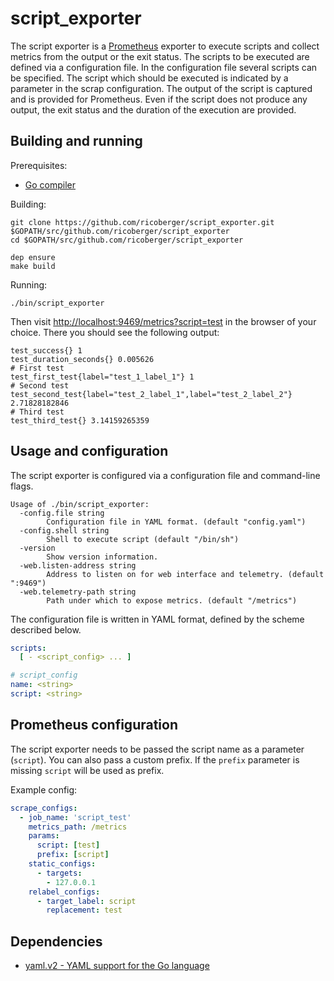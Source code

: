 # script_exporter

The script exporter is a [Prometheus](https://prometheus.io) exporter to execute scripts and collect metrics from the output or the exit status. The scripts to be executed are defined via a configuration file. In the configuration file several scripts can be specified. The script which should be executed is indicated by a parameter in the scrap configuration. The output of the script is captured and is provided for Prometheus. Even if the script does not produce any output, the exit status and the duration of the execution are provided.

## Building and running

Prerequisites:

- [Go compiler](https://golang.org/dl/)

Building:

```
git clone https://github.com/ricoberger/script_exporter.git $GOPATH/src/github.com/ricoberger/script_exporter
cd $GOPATH/src/github.com/ricoberger/script_exporter

dep ensure
make build
```

Running:

```
./bin/script_exporter
```

Then visit [http://localhost:9469/metrics?script=test](http://localhost:9469/metrics?script=test) in the browser of your choice. There you should see the following output:

```
test_success{} 1
test_duration_seconds{} 0.005626
# First test
test_first_test{label="test_1_label_1"} 1
# Second test
test_second_test{label="test_2_label_1",label="test_2_label_2"} 2.71828182846
# Third test
test_third_test{} 3.14159265359
```

## Usage and configuration

The script exporter is configured via a configuration file and command-line flags.

```
Usage of ./bin/script_exporter:
  -config.file string
    	Configuration file in YAML format. (default "config.yaml")
  -config.shell string
    	Shell to execute script (default "/bin/sh")
  -version
    	Show version information.
  -web.listen-address string
    	Address to listen on for web interface and telemetry. (default ":9469")
  -web.telemetry-path string
    	Path under which to expose metrics. (default "/metrics")
```

The configuration file is written in YAML format, defined by the scheme described below.

```yaml
scripts:
  [ - <script_config> ... ]

# script_config
name: <string>
script: <string>
```

## Prometheus configuration

The script exporter needs to be passed the script name as a parameter (`script`). You can also pass a custom prefix. If the `prefix` parameter is missing `script` will be used as prefix.

Example config:

```yaml
scrape_configs:
  - job_name: 'script_test'
    metrics_path: /metrics
    params:
      script: [test]
      prefix: [script]
    static_configs:
      - targets:
        - 127.0.0.1
    relabel_configs:
      - target_label: script
        replacement: test
```

## Dependencies

- [yaml.v2 - YAML support for the Go language](gopkg.in/yaml.v2)
